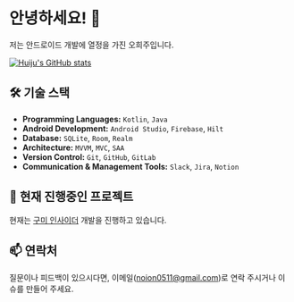 # 안녕하세요! 👋

저는 안드로이드 개발에 열정을 가진 오희주입니다.

[![Huiju's GitHub stats](https://github-readme-stats.vercel.app/api?username=noion0511)](https://github.com/anuraghazra/github-readme-stats)

## 🛠 기술 스택
- **Programming Languages:** `Kotlin`, `Java`
- **Android Development:** `Android Studio`, `Firebase`, `Hilt`
- **Database:** `SQLite`, `Room`, `Realm`
- **Architecture:** `MVVM`, `MVC`, `SAA`
- **Version Control:** `Git`, `GitHub`, `GitLab`
- **Communication & Management Tools:** `Slack`, `Jira`, `Notion`

## 🔭 현재 진행중인 프로젝트

현재는 [구미 인사이더](https://github.com/Gumi-Life-Project/GLP_Android) 개발을 진행하고 있습니다.


## 📫 연락처

질문이나 피드백이 있으시다면, 이메일(noion0511@gmail.com)로 연락 주시거나 이슈를 만들어 주세요.

